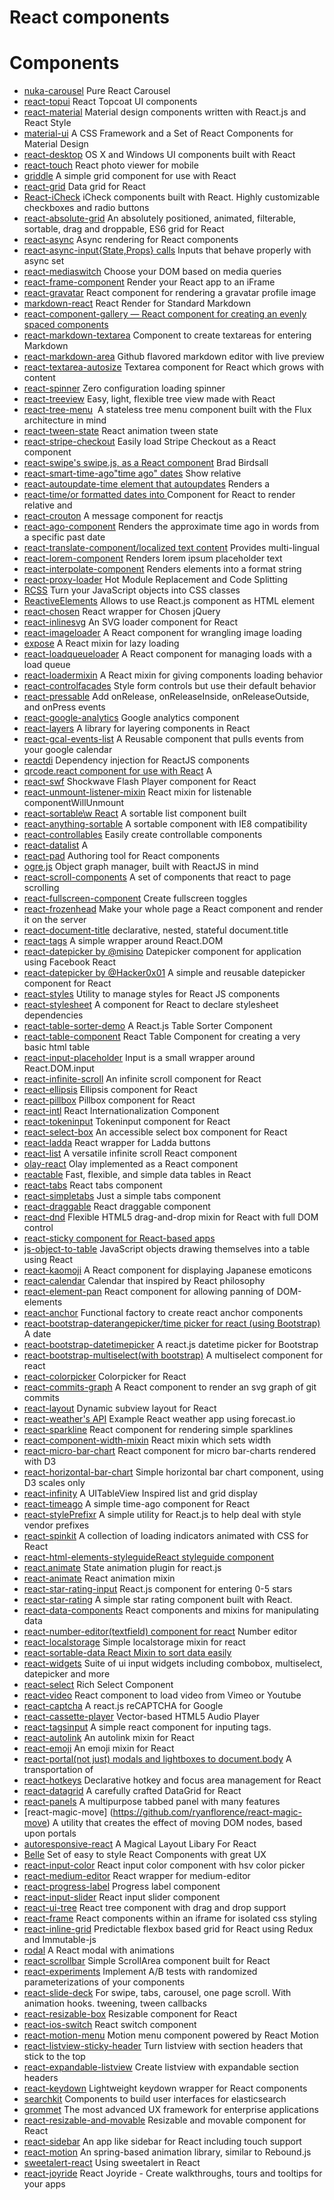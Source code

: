 
# React components

# Components
* [nuka-carousel](https://github.com/kenwheeler/nuka-carousel) Pure React Carousel
* [react-topui](https://github.com/kjda/react-topui) React Topcoat UI components
* [react-material](https://github.com/SanderSpies/react-material) Material design components written with React.js and React Style
* [material-ui](https://github.com/callemall/material-ui) A CSS Framework and a Set of React Components for Material Design
* [react-desktop](https://github.com/gabrielbull/react-desktop) OS X and Windows UI components built with React
* [react-touch](https://github.com/petehunt/react-touch) React photo viewer for mobile
* [griddle](http://dynamictyped.github.io/Griddle/) A simple grid component for use with React
* [react-grid](https://github.com/prometheusresearch/react-grid) Data grid for React
* [React-iCheck](https://github.com/luqin/react-icheck) iCheck components built with React. Highly customizable checkboxes and radio buttons
* [react-absolute-grid](https://github.com/jrowny/react-absolute-grid) An absolutely positioned, animated, filterable, sortable, drag and droppable, ES6 grid for React
* [react-async](https://github.com/andreypopp/react-async) Async rendering for React components
* [react-async-input{State,Props} calls](https://github.com/grncdr/react-async-input) Inputs that behave properly with async set
* [react-mediaswitch](https://github.com/matthewwithanm/react-mediaswitch) Choose your DOM based on media queries
* [react-frame-component](https://github.com/ryanseddon/react-frame-component) Render your React app to an iFrame
* [react-gravatar](https://github.com/KyleAMathews/react-gravatar) React component for rendering a gravatar profile image
* [markdown-react](https://github.com/vjeux/markdown-react) React Render for Standard Markdown
* [react-component-gallery — React component for creating an evenly spaced components]( https://github.com/KyleAMathews/react-component-gallery)
* [react-markdown-textarea](https://github.com/KyleAMathews/react-markdown-textarea) Component to create textareas for entering Markdown
* [react-markdown-area](https://github.com/MattMcFarland/react-markdown-area) Github flavored markdown editor with live preview
* [react-textarea-autosize](https://github.com/andreypopp/react-textarea-autosize) Textarea component for React which grows with content
* [react-spinner](https://github.com/chenglou/react-spinner) Zero configuration loading spinner
* [react-treeview](https://github.com/chenglou/react-treeview) Easy, light, flexible tree view made with React
* [react-tree-menu](https://github.com/MandarinConLaBarba/react-tree-menu)  A stateless tree menu component built with the Flux architecture in mind
* [react-tween-state](https://github.com/chenglou/react-tween-state) React animation tween state
* [react-stripe-checkout](https://github.com/azmenak/react-stripe-checkout) Easily load Stripe Checkout as a React component
* [react-swipe's swipe.js, as a React component](https://github.com/jed/react-swipe) Brad Birdsall
* [react-smart-time-ago"time ago" dates](https://github.com/KyleAMathews/react-smart-time-ago) Show relative 
* [react-autoupdate-time<time> element that autoupdates](https://github.com/KyleAMathews/react-autoupdate-time) Renders a 
* [react-time/or formatted dates into <time>](https://github.com/andreypopp/react-time) Component for React to render relative and
* [react-crouton](https://github.com/xeodou/react-crouton) A message component for reactjs
* [react-ago-component](https://github.com/martinandert/react-ago-component) Renders the approximate time ago in words from a specific past date
* [react-translate-component/localized text content](https://github.com/martinandert/react-translate-component) Provides multi-lingual
* [react-lorem-component](https://github.com/martinandert/react-lorem-component) Renders lorem ipsum placeholder text
* [react-interpolate-component](https://github.com/martinandert/react-interpolate-component) Renders elements into a format string
* [react-proxy-loader](https://github.com/webpack/react-proxy-loader) Hot Module Replacement and Code Splitting
* [RCSS](https://github.com/chenglou/RCSS) Turn your JavaScript objects into CSS classes
* [ReactiveElements](https://github.com/PixelsCommander/ReactiveElements) Allows to use React.js component as HTML element
* [react-chosen](https://github.com/chenglou/react-chosen) React wrapper for Chosen jQuery
* [react-inlinesvg](https://github.com/matthewwithanm/react-inlinesvg) An SVG loader component for React
* [react-imageloader](https://github.com/hzdg/react-imageloader) A React component for wrangling image loading
* [expose](https://github.com/dok/expose) A React mixin for lazy loading
* [react-loadqueueloader](https://github.com/hzdg/react-loadqueueloader) A React component for managing loads with a load queue
* [react-loadermixin](https://github.com/hzdg/react-loadermixin) A React mixin for giving components loading behavior
* [react-controlfacades](https://github.com/hzdg/react-controlfacades) Style form controls but use their default behavior
* [react-pressable](https://github.com/hzdg/react-pressable) Add onRelease, onReleaseInside, onReleaseOutside, and onPress events
* [react-google-analytics](https://github.com/hzdg/react-google-analytics) Google analytics component
* [react-layers](https://github.com/pieterv/react-layers) A library for layering components in React
* [react-gcal-events-list](https://github.com/VinSpee/react-gcal-events-list) A Reusable component that pulls events from your google calendar
* [reactdi](https://github.com/hzdg/reactdi) Dependency injection for ReactJS components
* [qrcode.react<QRCode/> component for use with React](https://github.com/zpao/qrcode.react) A 
* [react-swf](https://github.com/syranide/react-swf) Shockwave Flash Player component for React
* [react-unmount-listener-mixin](https://github.com/syranide/react-unmount-listener-mixin) React mixin for listenable componentWillUnmount
* [react-sortable\w React](https://github.com/danielstocks/react-sortable) A sortable list component built 
* [react-anything-sortable](https://github.com/jasonslyvia/react-anything-sortable) A sortable component with IE8 compatibility
* [react-controllables](https://github.com/matthewwithanm/react-controllables) Easily create controllable components
* [react-datalist<datalist> polyfill for Reactjs](https://github.com/asbjornenge/react-datalist) A 
* [react-pad](https://github.com/andreypopp/react-pad) Authoring tool for React components
* [ogre.js](https://github.com/elucidata/ogre.js) Object graph manager, built with ReactJS in mind
* [react-scroll-components](https://github.com/jeroencoumans/react-scroll-components) A set of components that react to page scrolling
* [react-fullscreen-component](https://github.com/jeroencoumans/react-fullscreen-component) Create fullscreen toggles
* [react-frozenhead](https://github.com/matthewwithanm/react-frozenhead) Make your whole page a React component and render it on the server
* [react-document-title](https://github.com/gaearon/react-document-title) declarative, nested, stateful document.title
* [react-tags](https://github.com/adelevie/react-tags) A simple wrapper around React.DOM
* [react-datepicker by @misino](https://github.com/misino/react-datepicker) Datepicker component for application using Facebook React
* [react-datepicker by @Hacker0x01](https://github.com/Hacker0x01/react-datepicker) A simple and reusable datepicker component for React
* [react-styles](https://github.com/hedgerwang/react-styles) Utility to manage styles for React JS components
* [react-stylesheet](https://github.com/andreypopp/react-stylesheet) A component for React to declare stylesheet dependencies
* [react-table-sorter-demo](https://github.com/bgerm/react-table-sorter-demo) A React.js Table Sorter Component
* [react-table-component](https://gist.github.com/ChaseWest/1935d08b156ae04b85d2) React Table Component for creating a very basic html table
* [react-input-placeholder](https://github.com/enigma-io/react-input-placeholder) Input is a small wrapper around React.DOM.input
* [react-infinite-scroll](https://github.com/guillaumervls/react-infinite-scroll) An infinite scroll component for React
* [react-ellipsis](https://github.com/guillaumervls/react-ellipsis) Ellipsis component for React
* [react-pillbox](https://github.com/redbadger/react-pillbox) Pillbox component for React
* [react-intl](https://github.com/yahoo/react-intl) React Internationalization Component
* [react-tokeninput](https://github.com/instructure/react-tokeninput) Tokeninput component for React
* [react-select-box](https://github.com/instructure/react-select-box) An accessible select box component for React
* [react-ladda](https://github.com/jsdir/react-ladda) React wrapper for Ladda buttons
* [react-list](https://github.com/orgsync/react-list) A versatile infinite scroll React component
* [olay-react](https://github.com/orgsync/olay-react) Olay implemented as a React component
* [reactable](https://github.com/glittershark/reactable) Fast, flexible, and simple data tables in React
* [react-tabs](https://github.com/mzabriskie/react-tabs) React tabs component
* [react-simpletabs](https://github.com/pedronauck/react-simpletabs) Just a simple tabs component
* [react-draggable](https://github.com/mzabriskie/react-draggable) React draggable component
* [react-dnd](https://github.com/gaearon/react-dnd) Flexible HTML5 drag-and-drop mixin for React with full DOM control
* [react-sticky <Sticky /> component for React-based apps](https://github.com/captivationsoftware/react-sticky)
* [js-object-to-table](https://github.com/enaqx/js-object-to-table) JavaScript objects drawing themselves into a table using React
* [react-kaomoji](https://github.com/enaqx/react-kaomoji) A React component for displaying Japanese emoticons
* [react-calendar](https://github.com/Aetet/react-calendar) Calendar that inspired by React philosophy
* [react-element-pan](https://github.com/rexxars/react-element-pan) React component for allowing panning of DOM-elements
* [react-anchor](https://github.com/yoshuawuyts/react-anchor) Functional factory to create react anchor components
* [react-bootstrap-daterangepicker/time picker for react (using Bootstrap)](https://github.com/skratchdot/react-bootstrap-daterangepicker) A date
* [react-bootstrap-datetimepicker](https://github.com/quri/react-bootstrap-datetimepicker) A react.js datetime picker for Bootstrap
* [react-bootstrap-multiselect(with bootstrap)](https://github.com/skratchdot/react-bootstrap-multiselect) A multiselect component for react 
* [react-colorpicker](https://github.com/stayradiated/react-colorpicker) Colorpicker for React
* [react-commits-graph](https://www.npmjs.org/package/react-commits-graph) A React component to render an svg graph of git commits
* [react-layout](https://github.com/jsdf/react-layout) Dynamic subview layout for React
* [react-weather's API](https://github.com/andrewgleave/react-weather) Example React weather app using forecast.io
* [react-sparkline](https://github.com/KyleAMathews/react-sparkline) React component for rendering simple sparklines
* [react-component-width-mixin](https://github.com/KyleAMathews/react-component-width-mixin) React mixin which sets width
* [react-micro-bar-chart](https://github.com/KyleAMathews/react-micro-bar-chart) React component for micro bar-charts rendered with D3
* [react-horizontal-bar-chart](https://github.com/laem/react-horizontal-bar-chart) Simple horizontal bar chart component, using D3 scales only
* [react-infinity](https://github.com/nmn/react-infinity) A UITableView Inspired list and grid display
* [react-timeago](https://github.com/nmn/react-timeago) A simple time-ago component for React
* [react-stylePrefixr](https://github.com/nmn/react-stylePrefixr) A simple utility for React.js to help deal with style vendor prefixes
* [react-spinkit](https://github.com/KyleAMathews/react-spinkit) A collection of loading indicators animated with CSS for React
* [react-html-elements-styleguideReact styleguide component](https://github.com/KyleAMathews/react-html-elements-styleguide)
* [react.animate](https://github.com/pleasetrythisathome/react.animate) State animation plugin for react.js
* [react-animate](https://github.com/elierotenberg/react-animate) React animation mixin
* [react-star-rating-input](https://github.com/ikr/react-star-rating-input) React.js component for entering 0-5 stars
* [react-star-rating](https://github.com/cameronjroe/react-star-rating) A simple star rating component built with React.
* [react-data-components](https://github.com/carlosrocha/react-data-components) React components and mixins for manipulating data
* [react-number-editor(textfield) component for react](https://github.com/tleunen/react-number-editor) Number editor 
* [react-localstorage](https://github.com/STRML/react-localstorage) Simple localstorage mixin for react
* [react-sortable-data React Mixin to sort data easily](https://github.com/AndrewHathaway/ReactSortableDataMixin)
* [react-widgets](https://github.com/theporchrat/react-widgets) Suite of ui input widgets including combobox, multiselect, datepicker and more
* [react-select](https://github.com/JedWatson/react-select) Rich Select Component
* [react-video](https://github.com/pedronauck/react-video) React component to load video from Vimeo or Youtube
* [react-captcha](https://github.com/appleboy/react-recaptcha) A react.js reCAPTCHA for Google
* [react-cassette-player](https://github.com/chadpaulson/react-cassette-player) Vector-based HTML5 Audio Player
* [react-tagsinput](https://github.com/olahol/react-tagsinput) A simple react component for inputing tags.
* [react-autolink](https://github.com/banyan/react-autolink) An autolink mixin for React
* [react-emoji](https://github.com/banyan/react-emoji) An emoji mixin for React
* [react-portal(not just) modals and lightboxes to document.body](https://github.com/tajo/react-portal) A transportation of 
* [react-hotkeys](https://github.com/Chrisui/react-hotkeys) Declarative hotkey and focus area management for React
* [react-datagrid](https://github.com/zippyui/react-datagrid) A carefully crafted DataGrid for React
* [react-panels](https://github.com/Theadd/react-panels) A multipurpose tabbed panel with many features
* [react-magic-move] (https://github.com/ryanflorence/react-magic-move) A utility that creates the effect of moving DOM nodes, based upon portals
* [autoresponsive-react](http://xudafeng.github.io/autoresponsive-react) A Magical Layout Libary For React
* [Belle](http://nikgraf.github.io/belle/) Set of easy to style React Components with great UX
* [react-input-color](https://github.com/wangzuo/react-input-color) React input color component with hsv color picker
* [react-medium-editor](https://github.com/wangzuo/react-medium-editor) React wrapper for medium-editor
* [react-progress-label](https://github.com/wangzuo/react-progress-label) Progress label component
* [react-input-slider](https://github.com/wangzuo/react-input-slider) React input slider component
* [react-ui-tree](https://github.com/pqx/react-ui-tree) React tree component with drag and drop support
* [react-frame](https://github.com/pqx/react-frame) React components within an iframe for isolated css styling
* [react-inline-grid](https://github.com/broucz/react-inline-grid) Predictable flexbox based grid for React using Redux and Immutable-js
* [rodal](http://rodal.cn) A React modal with animations
* [react-scrollbar](https://github.com/souhe/reactScrollbar) Simple ScrollArea component built for React
* [react-experiments](https://github.com/HubSpot/react-experiments) Implement A/B tests with randomized parameterizations of your components
* [react-slide-deck](https://github.com/jl-/react-slide-deck) For swipe, tabs, carousel, one page scroll. With animation hooks. tweening, tween callbacks
* [react-resizable-box](https://github.com/bokuweb/react-resizable-box) Resizable component for React
* [react-ios-switch](https://github.com/clariussystems/react-ios-switch) React switch component
* [react-motion-menu](https://github.com/bokuweb/react-motion-menu) Motion menu component powered by React Motion
* [react-listview-sticky-header](https://github.com/cht8687/react-listview-sticky-header) Turn listview with section headers that stick to the top
* [react-expandable-listview](https://github.com/cht8687/react-expandable-listview) Create listview with expandable section headers
* [react-keydown](https://github.com/glortho/react-keydown) Lightweight keydown wrapper for React components
* [searchkit](https://github.com/searchkit/searchkit) Components to build user interfaces for elasticsearch
* [grommet](https://github.com/grommet/grommet) The most advanced UX framework for enterprise applications
* [react-resizable-and-movable](https://github.com/bokuweb/react-resizable-and-movable) Resizable and movable component for React
* [react-sidebar](https://balloob.github.io/react-sidebar/example) An app like sidebar for React including touch support
* [react-motion](https://github.com/chenglou/react-motion) An spring-based animation library, similar to Rebound.js
* [sweetalert-react](https://github.com/chentsulin/sweetalert-react) Using sweetalert in React
* [react-joyride](http://gilbarbara.github.io/react-joyride/) React Joyride - Create walkthroughs, tours and tooltips for your apps
